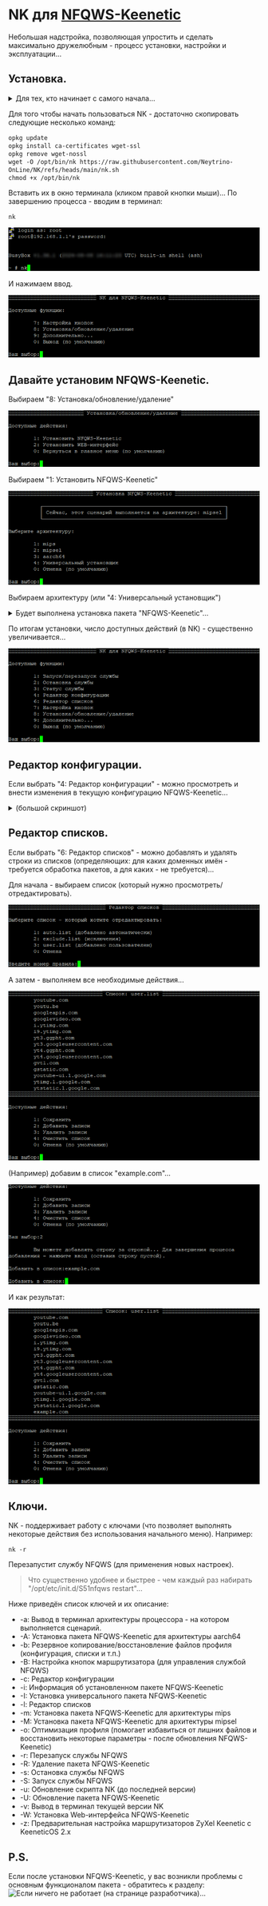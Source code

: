 # NK для [NFQWS-Keenetic](https://github.com/Anonym-tsk/nfqws-keenetic)
Небольшая надстройка, позволяющая упростить и сделать максимально дружелюбным - процесс установки, настройки и эксплуатации...

## Установка.
<details><summary>Для тех, кто начинает с самого начала...</summary>
Нам понадобится маршрутизатор Keenetic (или ZyXel Keenetic) с USB-портом(ами) поддерживающий работу с накопителями.

> К таковым не относятся устройства: 4G II, 4G III, а также - бюджетные модели 2024-го года (уточняйте поддержку соответствующих функций на сайте производителя).

<details><summary>Если у вас ZyXel Keenetic (с KeeneticOS версии 2.x)...</summary>
Открываем (в веб-конфигураторе) интерфейс командной строки, обычно это:
 
````
http://192.168.1.1/a
````
И вводим в поле "Command" одну из следующих команд:

````
components sync legacy
````
> (для KeeneticOS до версии 2.06)
````
components list legacy
````
> (для KeeneticOS версии 2.06 и выше)

Нажимаем кнопку "Отправить запрос".

Затем, переходим в "Управление/Параметры системы", проверяем наличие обновлений KeeneticOS, и если таковые есть - устанавливаем их...
</details>
(В веб-конфигураторе) переходим в "Управление/Параметры системы", нажимаем "Изменить набор компонентов" и устанавливаем/убеждаемся что установлены - следующие компоненты:

- Поддержка открытых пакетов
- Протокол IPv6
- Модули ядра подсистемы Netfilter
- Пакет расширения Xtables-addons для Netfilter
> Чтобы упростить поиск нужных компонентов в списке - можно воспользоваться полем "Поиск" (Поиск компонентов по имени.) Достаточно ввести несколько букв из названия компонента...

> Некоторые компоненты - могут не отображаться в списке, пока не будут выбраны/установлены другие...

Устанавливаем недостающие, перезагружаемся...
 
Теперь нужно определиться - где будет установлен Entware: во встроенной памяти или на USB-накопителе…
> Встроенной памяти - нужно 30-40 MB (минимум), USB-накопитель - желательно отформатировать в [ext4](https://www.aomeitech.com/pa/standard.html) и обязательно задать ему метку тома.

Скачиваем дистрибутив Entware (подходящий для архитектуры процессора вашего маршрутизатора): [mipsel](https://bin.entware.net/mipselsf-k3.4/installer/mipsel-installer.tar.gz), [mips](https://bin.entware.net/mipssf-k3.4/installer/mips-installer.tar.gz), [aarch64](https://bin.entware.net/aarch64-k3.10/installer/aarch64-installer.tar.gz). Определить, архитектуру вашего устройства - не так просто, как хотелось бы... Открываем интерфейс командной строки:

````
http://192.168.1.1/a
````
Вводим следующую команду:

````
show version
````
И нажимаем кнопку "Отправить запрос". В отчёте (об установленной версии KeeneticOS) – будет строка:

````
"arch": "*****"
````
> (где ***** - указание на архитектуру процессора).

Если архитектура: aarch64 - можно смело качать и устанавливать соответствующий дистрибутив Entware. Если: mips - придётся воспользоваться интернетом для уточнения архитектуры (mips или mipsel)...
> Если у вас актуальная модель маршрутизатора – соответствие архитектуры конкретным устройствам можно посмотреть [здесь]( https://help.keenetic.ru/hc/ru/articles/360021214160.html).

Переходим в "Управление/Приложения" (в веб-конфигураторе), в разделе "Диски и принтеры" - открываем накопитель (который будет использоваться для размещения Entware), создаём в корне диска папку "install" (с маленькой буквы) - помещаем в неё скачанный архив с дистрибутивом Entware.

Затем, переходим в "Управление/OPKG" и в меню "Накопитель" - выбираем диск с дистрибутивом Entware, нажимаем "Сохранить".
> Дожидаемся, когда побледневшая кнопка "Сохранить" полностью исчезнет…

Переходим в "Управление/Диагностика", где нажимаем "Показать журнал". В журнале (одно за другим) будут появляться события (об устанавке различных модулей и компонентов Entware), мы ждём события "Установка системы пакетов Entware - завершена".

Теперь нам понадобится [PuTTY](http://www.putty.org/) (скачиваем, устанавливаем и запускаем его). В поле "Host Name (or IP adress)" - вводим IP-адрес вашего маршрутизатора, обычно это: 
192.168.1.1

В поле "Port" - оставляем "22" (или вводим "222", если до установки Entware в прошивке уже был установлен компонент "Сервер SSH") и нажимаем кнопку "Open"...
> (При первом подключении) появится окошко с предупреждением - в котором нужно нажать "Accept".
Откроется окно терминала, в котором должен появиться запрос на ввод имени пользователя.

Вводим (в качестве имени):

````
root
````
Нажимаем ввод, а в качестве пароля -вводим:

````
keenetic
````
> (при вводе пароля - символы отображаться не будут).

> Если у вас возникают сложности с вводом пароля - его можно скопировать из блокнота (или из этой инструкции) и вставить в окно терминала  (кликом правой кнопки мыши)...

Если всё правильно - появится приглашение для ввода команд: "~ #"...
</details>

Для того чтобы начать пользоваться NK - достаточно скопировать следующие несколько команд:

````
opkg update
opkg install ca-certificates wget-ssl
opkg remove wget-nossl
wget -O /opt/bin/nk https://raw.githubusercontent.com/Neytrino-OnLine/NK/refs/heads/main/nk.sh
chmod +x /opt/bin/nk

````
Вставить их в окно терминала (кликом правой кнопки мыши)...
По завершению процесса - вводим в терминал:
```
nk
```
![Screenshot](screenshots/nk-01.png)

И нажимаем ввод.

![Screenshot](screenshots/nk-02.png)

## Давайте установим NFQWS-Keenetic.

Выбираем "8: Установка/обновление/удаление"

![Screenshot](screenshots/nk-03.png)

Выбираем "1: Установить NFQWS-Keenetic"

![Screenshot](screenshots/nk-04.png)

Выбираем архитектуру (или "4: Универсальный установщик")

<details><summary>Будет выполнена установка пакета "NFQWS-Keenetic"...</summary>
 
![Screenshot](screenshots/nk-05.png)
 
</details>

По итогам установки, число доступных действий (в NK) - существенно увеличивается...

![Screenshot](screenshots/nk-06.png)

## Редактор конфигурации.

Если выбрать "4: Редактор конфигурации" - можно просмотреть и внести изменения в текущую конфигурацию NFQWS-Keenetic...

<details><summary>(большой скриншот)</summary></summary>
 
![Screenshot](screenshots/nk-07.png)
 
</details>

## Редактор списков.

Если выбрать "6: Редактор списков" - можно добавлять и удалять строки из списков (определяющих: для каких доменных имён - требуется обработка пакетов, а для каких - не требуется)...

Для начала - выбираем список (который нужно просмотреть/отредактировать).

![Screenshot](screenshots/nk-08.png)

А затем - выполняем все необходимые действия...

![Screenshot](screenshots/nk-09.png)
 
(Например) добавим в список "example.com"...

![Screenshot](screenshots/nk-10.png)

И как результат:

![Screenshot](screenshots/nk-11.png)

## Ключи.

NK - поддерживает работу с ключами (что позволяет выполнять некоторые действия без использования начального меню). Например:

````
nk -r
````
Перезапустит службу NFQWS (для применения новых настроек).
> Что существенно удобнее и быстрее - чем каждый раз набирать "/opt/etc/init.d/S51nfqws restart"...

Ниже приведён список ключей и их описание:

- -a: Вывод в терминал архитектуры процессора - на котором выполняется сценарий.
- -A: Установка пакета NFQWS-Keenetic для архитектуры aarch64
- -b: Резервное копирование/восстановление файлов профиля (конфигурация, списки и т.п.)
- -B: Настройка кнопок маршрутизатора (для управления службой NFQWS)
- -с: Редактор конфигурации
- -i: Информация об установленном пакете NFQWS-Keenetic
- -I: Установка универсального пакета NFQWS-Keenetic
- -l: Редактор списков
- -m: Установка пакета NFQWS-Keenetic для архитектуры mips
- -M: Установка пакета NFQWS-Keenetic для архитектуры mipsel
- -o: Оптимизация профиля (помогает избавиться от лишних файлов и восстановить некоторые параметры - после обновления NFQWS-Keenetic)
- -r: Перезапуск службы NFQWS
- -R: Удаление пакета NFQWS-Keenetic
- -s: Остановка службы NFQWS
- -S: Запуск службы NFQWS 
- -u: Обновление скрипта NK (до последней версии)
- -U: Обновление пакета NFQWS-Keenetic
- -v: Вывод в терминал текущей версии NK 
- -W: Установка Web-интерфейса NFQWS-Keenetic
- -z: Предварительная настройка маршрутизаторов ZyXel Keenetic с KeeneticOS 2.x

## P.S.
Если после установки NFQWS-Keenetic, у вас возникли проблемы с основным функционалом пакета - обратитесь к разделу: ![Если ничего не работает](https://github.com/Anonym-tsk/nfqws-keenetic#%D0%B5%D1%81%D0%BB%D0%B8-%D0%BD%D0%B8%D1%87%D0%B5%D0%B3%D0%BE-%D0%BD%D0%B5-%D1%80%D0%B0%D0%B1%D0%BE%D1%82%D0%B0%D0%B5%D1%82) (на странице разработчика)...
